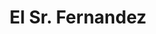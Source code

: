 ---
title: "El Sr. Fernandez"
url: /ciudad-autonoma-de-buenos-aires/el-sr-fernandez/
shop: Kleidung
---